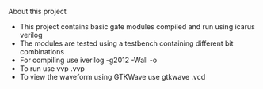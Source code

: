 About this project

- This project contains basic gate modules compiled and run using icarus verilog
- The modules are tested using a testbench containing different bit combinations
- For compiling use 
        iverilog -g2012 -Wall -o <projectname> <modulename>
- To run use 
        vvp <projectname>.vvp
- To view the waveform using GTKWave use 
        gtkwave <filename>.vcd
